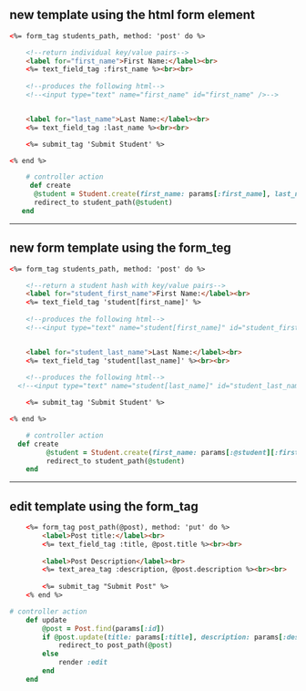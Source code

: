 ## new template using the html form element


```html
<%= form_tag students_path, method: 'post' do %>

	<!--return individual key/value pairs-->
	<label for="first_name">First Name:</label><br>
	<%= text_field_tag :first_name %><br><br>
	
	<!--produces the following html-->
	<!--<input type="text" name="first_name" id="first_name" />-->


	<label for="last_name">Last Name:</label><br>
	<%= text_field_tag :last_name %><br><br>

	<%= submit_tag 'Submit Student' %>

<% end %>
```

```ruby
	# controller action
 	 def create
      @student = Student.create(first_name: params[:first_name], last_name: params[:last_name])
      redirect_to student_path(@student)
   end 
```

---------------------------------------------------------------------------------------

## new form template using the form_teg

```html
<%= form_tag students_path, method: 'post' do %>

	<!--return a student hash with key/value pairs-->
	<label for="student_first_name">First Name:</label><br>
	<%= text_field_tag 'student[first_name]' %>
	
	<!--produces the following html-->
	<!--<input type="text" name="student[first_name]" id="student_first_name" />-->


	<label for="student_last_name">Last Name:</label><br>
	<%= text_field_tag 'student[last_name]' %><br><br>
	
	<!--produces the following html-->
  <!--<input type="text" name="student[last_name]" id="student_last_name" />-->

	<%= submit_tag 'Submit Student' %>

<% end %>
```

```ruby
	# controller action
  def create
		 @student = Student.create(first_name: params[:@student][:first_name], last_name: params[:student][:last_name])
		 redirect_to student_path(@student)
	end
```


---------------------------------------------------------------------------------------------------------------

## edit template using the form_tag

```html
	<%= form_tag post_path(@post), method: 'put' do %>
		<label>Post title:</label><br>
		<%= text_field_tag :title, @post.title %><br><br>
	
		<label>Post Description</label><br>
		<%= text_area_tag :description, @post.description %><br><br>
	
		<%= submit_tag "Submit Post" %>
	<% end %>
```

```ruby
# controller action
	def update
		@post = Post.find(params[:id])
		if @post.update(title: params[:title], description: params[:description])
			redirect_to post_path(@post)
		else
			render :edit
		end
	end 
  
```